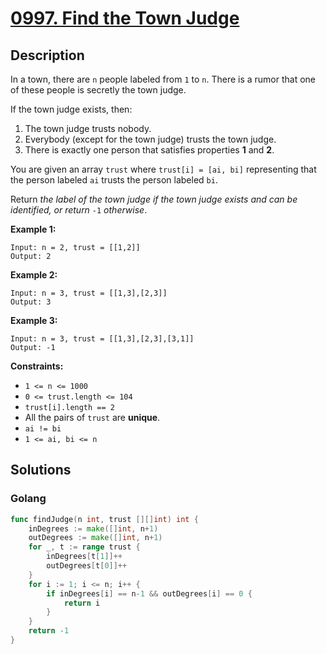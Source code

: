 # [0997. Find the Town Judge](https://leetcode-cn.com/problems/find-the-town-judge/)



## Description



In a town, there are `n` people labeled from `1` to `n`. There is a rumor that one of these people is secretly the town judge.

If the town judge exists, then:

1. The town judge trusts nobody.
2. Everybody (except for the town judge) trusts the town judge.
3. There is exactly one person that satisfies properties **1** and **2**.

You are given an array `trust` where `trust[i] = [ai, bi]` representing that the person labeled `ai` trusts the person labeled `bi`.

Return *the label of the town judge if the town judge exists and can be identified, or return* `-1` *otherwise*.

 

**Example 1:**

```
Input: n = 2, trust = [[1,2]]
Output: 2
```

**Example 2:**

```
Input: n = 3, trust = [[1,3],[2,3]]
Output: 3
```

**Example 3:**

```
Input: n = 3, trust = [[1,3],[2,3],[3,1]]
Output: -1
```

 

**Constraints:**

- `1 <= n <= 1000`
- `0 <= trust.length <= 104`
- `trust[i].length == 2`
- All the pairs of `trust` are **unique**.
- `ai != bi`
- `1 <= ai, bi <= n`





## Solutions

### Golang

```go
func findJudge(n int, trust [][]int) int {
    inDegrees := make([]int, n+1)
    outDegrees := make([]int, n+1)
    for _, t := range trust {
        inDegrees[t[1]]++
        outDegrees[t[0]]++
    }
    for i := 1; i <= n; i++ {
        if inDegrees[i] == n-1 && outDegrees[i] == 0 {
            return i
        }
    }
    return -1
}
```


